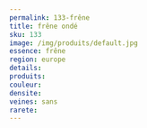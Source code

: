 ```yaml
---
permalink: 133-frêne
title: frêne ondé
sku: 133
image: /img/produits/default.jpg
essence: frêne
region: europe
details: 
produits:
couleur: 
densite: 
veines: sans
rarete: 
---
```


